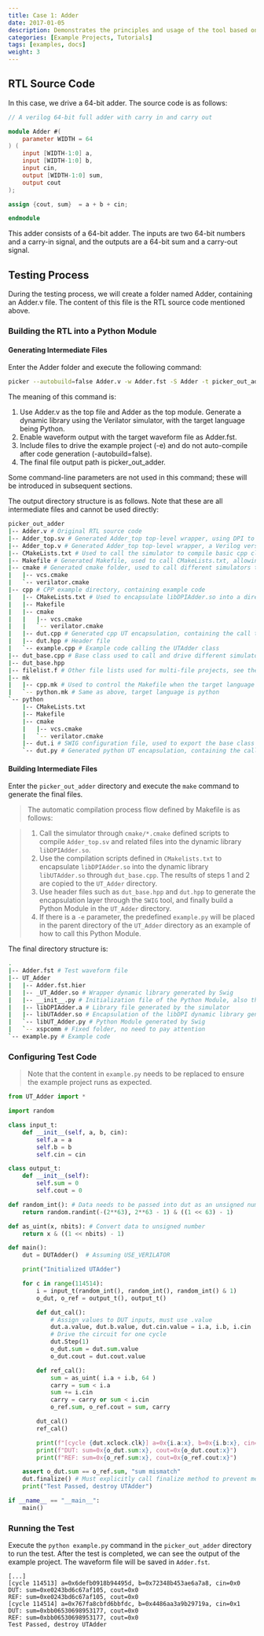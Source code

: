 ```yaml
---
title: Case 1: Adder
date: 2017-01-05
description: Demonstrates the principles and usage of the tool based on a simple adder verification. This adder is implemented using simple combinational logic.
categories: [Example Projects, Tutorials]
tags: [examples, docs]
weight: 3
---
```


## RTL Source Code
In this case, we drive a 64-bit adder. The source code is as follows:

```verilog
// A verilog 64-bit full adder with carry in and carry out

module Adder #(
    parameter WIDTH = 64
) (
    input [WIDTH-1:0] a,
    input [WIDTH-1:0] b,
    input cin,
    output [WIDTH-1:0] sum,
    output cout
);

assign {cout, sum}  = a + b + cin;

endmodule
```
This adder consists of a 64-bit adder. The inputs are two 64-bit numbers and a carry-in signal, and the outputs are a 64-bit sum and a carry-out signal.

## Testing Process
During the testing process, we will create a folder named Adder, containing an Adder.v file. The content of this file is the RTL source code mentioned above.

### Building the RTL into a Python Module

#### Generating Intermediate Files

Enter the Adder folder and execute the following command:

```bash
picker --autobuild=false Adder.v -w Adder.fst -S Adder -t picker_out_adder -l python -e --sim verilator
```
The meaning of this command is:

1. Use Adder.v as the top file and Adder as the top module. Generate a dynamic library using the Verilator simulator, with the target language being Python.
2. Enable waveform output with the target waveform file as Adder.fst.
3. Include files to drive the example project (-e) and do not auto-compile after code generation (-autobuild=false).
4. The final file output path is picker_out_adder.

Some command-line parameters are not used in this command; these will be introduced in subsequent sections.

The output directory structure is as follows. Note that these are all intermediate files and cannot be used directly:

```bash
picker_out_adder
|-- Adder.v # Original RTL source code
|-- Adder_top.sv # Generated Adder_top top-level wrapper, using DPI to drive Adder module inputs and outputs
|-- Adder_top.v # Generated Adder_top top-level wrapper, a Verilog version because Verdi does not support importing SV source code
|-- CMakeLists.txt # Used to call the simulator to compile basic cpp class and package it into a binary dynamic library with bare DPI functions (libDPIAdder.so)
|-- Makefile # Generated Makefile, used to call CMakeLists.txt, allowing users to compile libAdder.so via the make command and manually adjust Makefile configuration parameters. Or compile the example project
|-- cmake # Generated cmake folder, used to call different simulators to compile RTL code
|   |-- vcs.cmake
|   `-- verilator.cmake
|-- cpp # CPP example directory, containing example code
|   |-- CMakeLists.txt # Used to encapsulate libDPIAdder.so into a directly operable class (libUTAdder.so) with basic data types, rather than bare DPI functions.
|   |-- Makefile
|   |-- cmake
|   |   |-- vcs.cmake
|   |   `-- verilator.cmake
|   |-- dut.cpp # Generated cpp UT encapsulation, containing the call to libDPIAdder.so and the declaration and implementation of the UTAdder class
|   |-- dut.hpp # Header file
|   `-- example.cpp # Example code calling the UTAdder class
|-- dut_base.cpp # Base class used to call and drive different simulator compilation results, encapsulated into a unified class to hide all simulator-related code details.
|-- dut_base.hpp
|-- filelist.f # Other file lists used for multi-file projects, see the introduction of the -f parameter. Empty in this case
|-- mk
|   |-- cpp.mk # Used to control the Makefile when the target language is cpp, including the logic to compile example projects (-e, example)
|   `-- python.mk # Same as above, target language is python
`-- python
    |-- CMakeLists.txt
    |-- Makefile
    |-- cmake
    |   |-- vcs.cmake
    |   `-- verilator.cmake
    |-- dut.i # SWIG configuration file, used to export the base class and function declarations of libDPIAdder.so to Python, providing Python calling capability
    `-- dut.py # Generated python UT encapsulation, containing the call to libDPIAdder.so and the declaration and implementation of the UTAdder class, equivalent to libUTAdder.so
```

#### Building Intermediate Files

Enter the `picker_out_adder` directory and execute the `make` command to generate the final files.

> The automatic compilation process flow defined by Makefile is as follows:

> 1. Call the simulator through `cmake/*.cmake` defined scripts to compile `Adder_top.sv` and related files into the dynamic library `libDPIAdder.so`.
> 2. Use the compilation scripts defined in `CMakelists.txt` to encapsulate `libDPIAdder.so` into the dynamic library `libUTAdder.so` through `dut_base.cpp`. The results of steps 1 and 2 are copied to the `UT_Adder` directory.
> 3. Use header files such as `dut_base.hpp` and `dut.hpp` to generate the encapsulation layer through the `SWIG` tool, and finally build a Python Module in the `UT_Adder` directory.
> 4. If there is a `-e` parameter, the predefined `example.py` will be placed in the parent directory of the `UT_Adder` directory as an example of how to call this Python Module.

The final directory structure is:

```bash
.
|-- Adder.fst # Test waveform file
|-- UT_Adder
|   |-- Adder.fst.hier
|   |-- _UT_Adder.so # Wrapper dynamic library generated by Swig
|   |-- __init__.py # Initialization file of the Python Module, also the library definition file
|   |-- libDPIAdder.a # Library file generated by the simulator
|   |-- libUTAdder.so # Encapsulation of the libDPI dynamic library generated based on dut_base
|   `-- libUT_Adder.py # Python Module generated by Swig
|   `-- xspcomm # Fixed folder, no need to pay attention
`-- example.py # Example code

```

### Configuring Test Code

> Note that the content in `example.py` needs to be replaced to ensure the example project runs as expected.

```python
from UT_Adder import *

import random

class input_t:
    def __init__(self, a, b, cin):
        self.a = a
        self.b = b
        self.cin = cin

class output_t:
    def __init__(self):
        self.sum = 0
        self.cout = 0

def random_int(): # Data needs to be passed into dut as an unsigned number
    return random.randint(-(2**63), 2**63 - 1) & ((1 << 63) - 1)

def as_uint(x, nbits): # Convert data to unsigned number
    return x & ((1 << nbits) - 1)

def main():
    dut = DUTAdder()  # Assuming USE_VERILATOR

    print("Initialized UTAdder")

    for c in range(114514):
        i = input_t(random_int(), random_int(), random_int() & 1)
        o_dut, o_ref = output_t(), output_t()

        def dut_cal():
            # Assign values to DUT inputs, must use .value
            dut.a.value, dut.b.value, dut.cin.value = i.a, i.b, i.cin
            # Drive the circuit for one cycle
            dut.Step(1)
            o_dut.sum = dut.sum.value
            o_dut.cout = dut.cout.value

        def ref_cal():
            sum = as_uint( i.a + i.b, 64 )
            carry = sum < i.a
            sum += i.cin
            carry = carry or sum < i.cin
            o_ref.sum, o_ref.cout = sum, carry

        dut_cal()
        ref_cal()

        print(f"[cycle {dut.xclock.clk}] a=0x{i.a:x}, b=0x{i.b:x}, cin=0x{i.cin:x} ")
        print(f"DUT: sum=0x{o_dut.sum:x}, cout=0x{o_dut.cout:x}")
        print(f"REF: sum=0x{o_ref.sum:x}, cout=0x{o_ref.cout:x}")

    assert o_dut.sum == o_ref.sum, "sum mismatch"
    dut.finalize() # Must explicitly call finalize method to prevent memory leaks and generate waveforms and coverage
    print("Test Passed, destroy UTAdder")

if __name__ == "__main__":
    main()

```

### Running the Test

Execute the `python example.py` command in the `picker_out_adder` directory to run the test. After the test is completed, we can see the output of the example project. The waveform file will be saved in `Adder.fst`.

```
[...]
[cycle 114513] a=0x6defb0918b94495d, b=0x72348b453ae6a7a8, cin=0x0 
DUT: sum=0xe0243bd6c67af105, cout=0x0
REF: sum=0xe0243bd6c67af105, cout=0x0
[cycle 114514] a=0x767fa8cbfd6bbfdc, b=0x4486aa3a9b29719a, cin=0x1 
DUT: sum=0xbb06530698953177, cout=0x0
REF: sum=0xbb06530698953177, cout=0x0
Test Passed, destroy UTAdder
```
